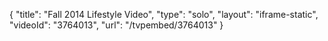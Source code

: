 {
    "title": "Fall 2014 Lifestyle Video",
    "type": "solo",
    "layout": "iframe-static",
    "videoId": "3764013",
    "url": "\/tvpembed\/3764013"
}